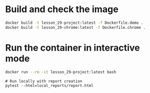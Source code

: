 # Build and check the image
```bash
docker build -t lesson_29-project:latest -f Dockerfile.demo .
docker build -t lesson_29-chrome:latest -f Dockerfile.chrome .
```

# Run the container in interactive mode
```bash
docker run --rm -it lesson_29-project:latest bash
```

```
# Run locally with report creation
pytest --html=local_reports/report.html
```



<!-- 
# Build the docker image with chrome and chromedriver
## Solution at the end
https://gist.github.com/varyonic/dea40abcf3dd891d204ef235c6e8dd79

### Build and check the docker image
```bash
docker build -t selenium-tests:latest .
```

### Debug the docker image
```bash
docker run --rm -it selenium-tests bash
```

### Run the tests
```bash
docker run --rm selenium-tests:latest
docker run --rm -v $(pwd)/docker_reports:/app/docker_reports selenium-tests:latest
```


### Run the tests with a shared memory of 2GB
```bash
docker run --rm --shm-size=2g selenium-tests
```

# Create a smoke test container
```bash
docker build -t smoke-test:latest .
docker run --rm smoke-test:latest
```

# Using selenium/standalone-chrome
```bash
docker run -d -p 4444:4444 -p 7900:7900 --shm-size="2g" selenium/standalone-chrome:latest
```


# Run tests locally
```bash
pytest --headless
pytest --headless --html=local_reports/report.html --self-contained-html
``` -->
